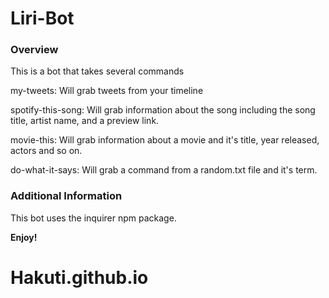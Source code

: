 # Liri-Bot

### Overview

This is a bot that takes several commands

my-tweets:
    Will grab tweets from your timeline

spotify-this-song:
    Will grab information about the song including the song title, artist name, and a preview link.
    

movie-this:
    Will grab information about a movie and it's title, year released, actors and so on.

do-what-it-says:
    Will grab a command from a random.txt file and it's term.



### Additional Information
This bot uses the inquirer npm package.


**Enjoy!**
# Hakuti.github.io


